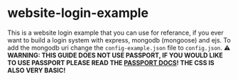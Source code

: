# website-login-example
This is a website login example that you can use for referance, if you ever want to build a login system with express, mongodb (mongoose) and ejs. To add the mongodb uri change the `config-example.json` file to `config.json`. **⚠ WARNING: THIS GUIDE DOES NOT USE PASSPORT, IF YOU WOULD LIKE TO USE PASSPORT PLEASE READ THE [PASSPORT DOCS](http://www.passportjs.org/)! THE CSS IS ALSO VERY BASIC!**